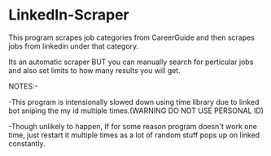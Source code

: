# LinkedIn-Scraper
This program scrapes job categories from CareerGuide and then scrapes jobs from linkedin under that category.

Its an automatic scraper BUT you can manually search for perticular jobs and also set limits to how many results you will get.


NOTES:-

-This program is intensionally slowed down using time library due to linked bot sniping the my id multiple times.(WARNING DO NOT USE PERSONAL ID)

-Though unlikely to happen, If for some reason program doesn't work one time, just restart it multiple times as a lot of random stuff pops up on linked constantly.
